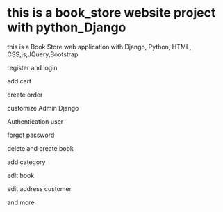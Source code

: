 # this is a book_store website project with python_Django

this is a Book Store web application with Django, Python, HTML, CSS,js,JQuery,Bootstrap

register and login

add cart

create order

customize Admin Django

Authentication user

forgot password

delete and create book

add category

edit book

edit address customer

and more
